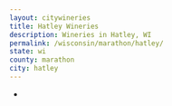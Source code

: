 ```yaml
---
layout: citywineries
title: Hatley Wineries
description: Wineries in Hatley, WI
permalink: /wisconsin/marathon/hatley/
state: wi
county: marathon
city: hatley
---
```

-
